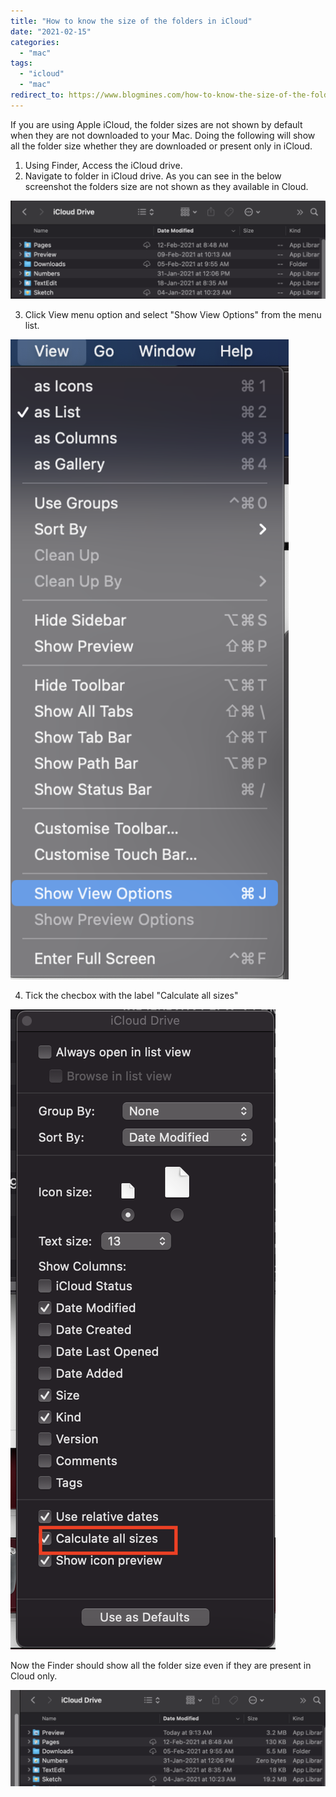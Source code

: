 ```yaml
---
title: "How to know the size of the folders in iCloud"
date: "2021-02-15"
categories: 
  - "mac"
tags: 
  - "icloud"
  - "mac"
redirect_to: https://www.blogmines.com/how-to-know-the-size-of-the-folders-in-icloud/
---
```


If you are using Apple iCloud, the folder sizes are not shown by default when they are not downloaded to your Mac. Doing the following will show all the folder size whether they are downloaded or present only in iCloud.

1. Using Finder, Access the iCloud drive.
2. Navigate to folder in iCloud drive. As you can see in the below screenshot the folders size are not shown as they available in Cloud.

![](/assets/images/image-2-1024x319.png)

3. Click View menu option and select "Show View Options" from the menu list.

![](/assets/images/image-3-445x1024.png)

4. Tick the checbox with the label "Calculate all sizes"

![](/assets/images/image-5-edited.png)

Now the Finder should show all the folder size even if they are present in Cloud only.

![](/assets/images/image-6-1024x313.png)
